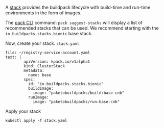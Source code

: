 

A [stack](https://buildpacks.io/docs/concepts/components/stack/) provides the buildpack lifecycle with build-time and run-time environments in the form of images.

The [pack CLI](https://github.com/buildpacks/pack) command: `pack suggest-stacks` will display a list of recommended stacks that can be used. We recommend starting with the `io.buildpacks.stacks.bionic` base stack. 

Now, create your stack.
`stack.yaml`
```editor:append-lines-to-file
file: ~/registry-service-account.yaml
text: |
        apiVersion: kpack.io/v1alpha1
        kind: ClusterStack
        metadata:
          name: base
        spec:
          id: "io.buildpacks.stacks.bionic"
          buildImage:
            image: "paketobuildpacks/build:base-cnb"
          runImage:
            image: "paketobuildpacks/run:base-cnb"
```

Apply your stack
```execute-1
kubectl apply -f stack.yaml
```

